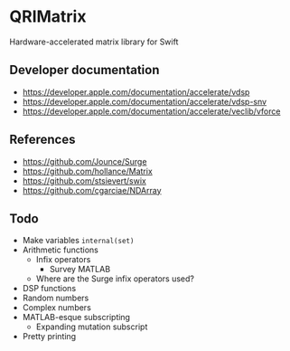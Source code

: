 # QRIMatrix

Hardware-accelerated matrix library for Swift

## Developer documentation

- https://developer.apple.com/documentation/accelerate/vdsp
- https://developer.apple.com/documentation/accelerate/vdsp-snv
- https://developer.apple.com/documentation/accelerate/veclib/vforce

## References

- https://github.com/Jounce/Surge
- https://github.com/hollance/Matrix
- https://github.com/stsievert/swix
- https://github.com/cgarciae/NDArray

## Todo

- Make variables `internal(set)`
- Arithmetic functions
    - Infix operators
        - Survey MATLAB 
    - Where are the Surge infix operators used?
- DSP functions
- Random numbers
- Complex numbers
- MATLAB-esque subscripting
    - Expanding mutation subscript
- Pretty printing
